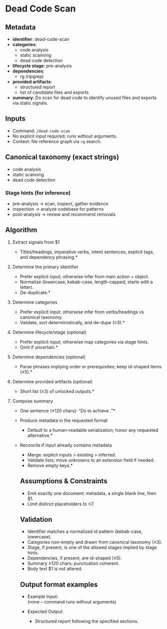 # Dead Code Scan

## Metadata

- **identifier**: dead-code-scan
- **categories**: 
  - code analysis
  - static scanning
  - dead code detection
- **lifecycle stage**: pre-analysis
- **dependencies**: 
  - rg (ripgrep)
- **provided artifacts**: 
  - structured report
  - list of candidate files and exports
- **summary**: Do scan for dead code to identify unused files and exports via static signals.

## Inputs

- Command: `/dead-code-scan`
- No explicit input required; runs without arguments.
- Context: file reference graph via `rg` search.

## Canonical taxonomy (exact strings)

- code analysis
- static scanning
- dead code detection

### Stage hints (for inference)

- pre-analysis → scan, inspect, gather evidence
- inspection → analyze codebase for patterns
- post-analysis → review and recommend removals

## Algorithm

1. Extract signals from $1  
   * Titles/headings, imperative verbs, intent sentences, explicit tags, and dependency phrasing.*

2. Determine the primary identifier  
   * Prefer explicit input; otherwise infer from main action + object.  
   * Normalize (lowercase, kebab-case, length-capped, starts with a letter).  
   * De-duplicate.*

3. Determine categories  
   * Prefer explicit input; otherwise infer from verbs/headings vs canonical taxonomy.  
   * Validate, sort deterministically, and de-dupe (≤3).*

4. Determine lifecycle/stage (optional)  
   * Prefer explicit input; otherwise map categories via stage hints.  
   * Omit if uncertain.*

5. Determine dependencies (optional)  
   * Parse phrases implying order or prerequisites; keep id-shaped items (≤5).*

6. Determine provided artifacts (optional)  
   * Short list (≤3) of unlocked outputs.*

7. Compose summary  
   * One sentence (≤120 chars): “Do <verb> <object> to achieve <outcome>.”*

8. Produce metadata in the requested format  
   * Default to a human-readable serialization; honor any requested alternative.*

9. Reconcile if input already contains metadata  
   * Merge: explicit inputs > existing > inferred.  
   * Validate lists; move unknowns to an extension field if needed.  
   * Remove empty keys.*

## Assumptions & Constraints

- Emit exactly one document: metadata, a single blank line, then $1.
- Limit distinct placeholders to ≤7.

## Validation

- Identifier matches a normalized id pattern (kebab-case, lowercase).
- Categories non-empty and drawn from canonical taxonomy (≤3).
- Stage, if present, is one of the allowed stages implied by stage hints.
- Dependencies, if present, are id-shaped (≤5).
- Summary ≤120 chars; punctuation coherent.
- Body text $1 is not altered.

## Output format examples

- Example Input:  
  (none – command runs without arguments)

- Expected Output:  
  - Structured report following the specified sections.
